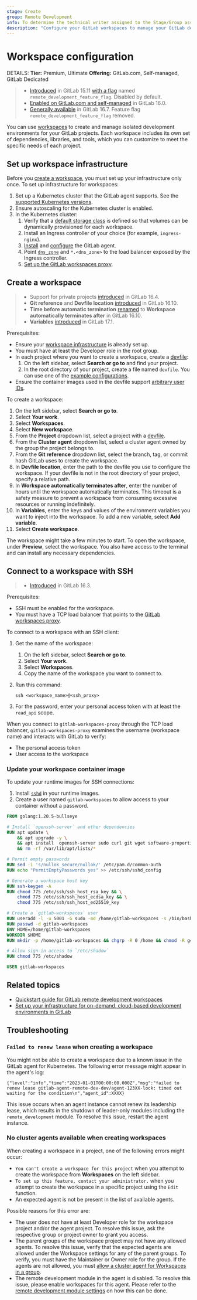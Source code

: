 ```yaml
---
stage: Create
group: Remote Development
info: To determine the technical writer assigned to the Stage/Group associated with this page, see https://handbook.gitlab.com/handbook/product/ux/technical-writing/#assignments
description: "Configure your GitLab workspaces to manage your GitLab development environments."
---
```


# Workspace configuration

DETAILS:
**Tier:** Premium, Ultimate
**Offering:** GitLab.com, Self-managed, GitLab Dedicated

> - [Introduced](https://gitlab.com/gitlab-org/gitlab/-/merge_requests/112397) in GitLab 15.11 [with a flag](../../administration/feature_flags.md) named `remote_development_feature_flag`. Disabled by default.
> - [Enabled on GitLab.com and self-managed](https://gitlab.com/gitlab-org/gitlab/-/issues/391543) in GitLab 16.0.
> - [Generally available](https://gitlab.com/gitlab-org/gitlab/-/merge_requests/136744) in GitLab 16.7. Feature flag `remote_development_feature_flag` removed.

You can use [workspaces](index.md) to create and manage isolated development environments for your GitLab projects.
Each workspace includes its own set of dependencies, libraries, and tools,
which you can customize to meet the specific needs of each project.

## Set up workspace infrastructure

Before you [create a workspace](#create-a-workspace), you must set up your infrastructure only once.
To set up infrastructure for workspaces:

1. Set up a Kubernetes cluster that the GitLab agent supports.
   See the [supported Kubernetes versions](../clusters/agent/index.md#supported-kubernetes-versions-for-gitlab-features).
1. Ensure autoscaling for the Kubernetes cluster is enabled.
1. In the Kubernetes cluster:
   1. Verify that a [default storage class](https://kubernetes.io/docs/concepts/storage/storage-classes/)
      is defined so that volumes can be dynamically provisioned for each workspace.
   1. Install an Ingress controller of your choice (for example, `ingress-nginx`).
   1. [Install](../clusters/agent/install/index.md) and [configure](gitlab_agent_configuration.md) the GitLab agent.
   1. Point [`dns_zone`](gitlab_agent_configuration.md#dns_zone) and `*.<dns_zone>`
      to the load balancer exposed by the Ingress controller.
   1. [Set up the GitLab workspaces proxy](set_up_workspaces_proxy.md).

## Create a workspace

> - Support for private projects [introduced](https://gitlab.com/gitlab-org/gitlab/-/merge_requests/124273) in GitLab 16.4.
> - **Git reference** and **Devfile location** [introduced](https://gitlab.com/gitlab-org/gitlab/-/issues/392382) in GitLab 16.10.
> - **Time before automatic termination** [renamed](https://gitlab.com/gitlab-org/gitlab/-/issues/392382) to **Workspace automatically terminates after** in GitLab 16.10.
> - **Variables** [introduced](https://gitlab.com/gitlab-org/gitlab/-/issues/463514) in GitLab 17.1.

Prerequisites:

- Ensure your [workspace infrastructure](#set-up-workspace-infrastructure) is already set up.
- You must have at least the Developer role in the root group.
- In each project where you want to create a workspace, create a [devfile](index.md#devfile):
  1. On the left sidebar, select **Search or go to** and find your project.
  1. In the root directory of your project, create a file named `devfile`.
     You can use one of the [example configurations](index.md#example-configurations).
- Ensure the container images used in the devfile support [arbitrary user IDs](index.md#arbitrary-user-ids).

To create a workspace:

1. On the left sidebar, select **Search or go to**.
1. Select **Your work**.
1. Select **Workspaces**.
1. Select **New workspace**.
1. From the **Project** dropdown list, select a project with a [devfile](index.md#devfile).
1. From the **Cluster agent** dropdown list, select a cluster agent owned by the group the project belongs to.
1. From the **Git reference** dropdown list, select the branch, tag, or commit hash
   GitLab uses to create the workspace.
1. In **Devfile location**, enter the path to the devfile you use to configure the workspace.
   If your devfile is not in the root directory of your project, specify a relative path.
1. In **Workspace automatically terminates after**, enter the number of hours until the workspace automatically terminates.
   This timeout is a safety measure to prevent a workspace from consuming excessive resources or running indefinitely.
1. In **Variables**, enter the keys and values of the environment variables you want to inject into the workspace.
   To add a new variable, select **Add variable**.
1. Select **Create workspace**.

The workspace might take a few minutes to start.
To open the workspace, under **Preview**, select the workspace.
You also have access to the terminal and can install any necessary dependencies.

## Connect to a workspace with SSH

> - [Introduced](https://gitlab.com/groups/gitlab-org/-/epics/10478) in GitLab 16.3.

Prerequisites:

- SSH must be enabled for the workspace.
- You must have a TCP load balancer that points to the [GitLab workspaces proxy](set_up_workspaces_proxy.md).

To connect to a workspace with an SSH client:

1. Get the name of the workspace:

   1. On the left sidebar, select **Search or go to**.
   1. Select **Your work**.
   1. Select **Workspaces**.
   1. Copy the name of the workspace you want to connect to.

1. Run this command:

   ```shell
   ssh <workspace_name>@<ssh_proxy>
   ```

1. For the password, enter your personal access token with at least the `read_api` scope.

When you connect to `gitlab-workspaces-proxy` through the TCP load balancer,
`gitlab-workspaces-proxy` examines the username (workspace name) and interacts with GitLab to verify:

- The personal access token
- User access to the workspace

### Update your workspace container image

To update your runtime images for SSH connections:

1. Install [`sshd`](https://man.openbsd.org/sshd.8) in your runtime images.
1. Create a user named `gitlab-workspaces` to allow access to your container without a password.

```Dockerfile
FROM golang:1.20.5-bullseye

# Install `openssh-server` and other dependencies
RUN apt update \
    && apt upgrade -y \
    && apt install  openssh-server sudo curl git wget software-properties-common apt-transport-https --yes \
    && rm -rf /var/lib/apt/lists/*

# Permit empty passwords
RUN sed -i 's/nullok_secure/nullok/' /etc/pam.d/common-auth
RUN echo "PermitEmptyPasswords yes" >> /etc/ssh/sshd_config

# Generate a workspace host key
RUN ssh-keygen -A
RUN chmod 775 /etc/ssh/ssh_host_rsa_key && \
    chmod 775 /etc/ssh/ssh_host_ecdsa_key && \
    chmod 775 /etc/ssh/ssh_host_ed25519_key

# Create a `gitlab-workspaces` user
RUN useradd -l -u 5001 -G sudo -md /home/gitlab-workspaces -s /bin/bash gitlab-workspaces
RUN passwd -d gitlab-workspaces
ENV HOME=/home/gitlab-workspaces
WORKDIR $HOME
RUN mkdir -p /home/gitlab-workspaces && chgrp -R 0 /home && chmod -R g=u /etc/passwd /etc/group /home

# Allow sign-in access to `/etc/shadow`
RUN chmod 775 /etc/shadow

USER gitlab-workspaces
```

## Related topics

- [Quickstart guide for GitLab remote development workspaces](https://go.gitlab.com/AVKFvy)
- [Set up your infrastructure for on-demand, cloud-based development environments in GitLab](https://go.gitlab.com/dp75xo)

## Troubleshooting

### `Failed to renew lease` when creating a workspace

You might not be able to create a workspace due to a known issue in the GitLab agent for Kubernetes.
The following error message might appear in the agent's log:

```plaintext
{"level":"info","time":"2023-01-01T00:00:00.000Z","msg":"failed to renew lease gitlab-agent-remote-dev-dev/agent-123XX-lock: timed out waiting for the condition\n","agent_id":XXXX}
```

This issue occurs when an agent instance cannot renew its leadership lease, which results
in the shutdown of leader-only modules including the `remote_development` module.
To resolve this issue, restart the agent instance.

### No cluster agents available when creating workspaces

When creating a workspace in a project, one of the following errors might occur:

- `You can't create a workspace for this project` when you attempt to create the workspace from **Workspaces** on the left sidebar.
- `To set up this feature, contact your administrator.` when you attempt to create the workspace in a specific project using the `Edit` function.
- An expected agent is not be present in the list of available agents.

Possible reasons for this error are:

- The user does not have at least Developer role for the workspace project and/or the agent project. To resolve this issue, ask the respective group or project owner to grant you access.
- The parent groups of the workspace project may not have any allowed agents. To resolve this issue, verify that the expected agents are allowed under the Workspace settings for any of the parent groups. To verify, you must have the Maintainer or Owner role for the group. If the agents are not allowed, you must [allow a cluster agent for Workspaces in a group](gitlab_agent_configuration.md#allow-a-cluster-agent-for-workspaces-in-a-group).
- The remote development module in the agent is disabled. To resolve this issue, please enable workspaces for this agent. Please refer to the [remote development module settings](gitlab_agent_configuration.md#enabled) on how this can be done.
